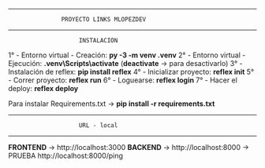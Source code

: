 ******************************************************************
                   PROYECTO LINKS MLOPEZDEV
******************************************************************
                        
                        INSTALACIÓN

1° - Entorno virtual - Creación: **py -3 -m venv .venv**
2° - Entorno virtual - Ejecución: **.venv\Scripts\activate** (**deactivate** -> para desactivarlo)
3° - Instalación de reflex: **pip install reflex**
4° - Inicializar proyecto: **reflex init**
5° - Correr proyecto: **reflex run**
6° - Loguearse: **reflex login**
7° - Hacer el deploy: **reflex deploy**

Para instalar Requirements.txt -> **pip install -r requirements.txt**
******************************************************************
                        URL - local
******************************************************************
**FRONTEND** -> http://localhost:3000
**BACKEND**  -> http://localhost:8000 -> PRUEBA http://localhost:8000/ping